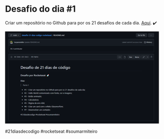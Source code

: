 # Desafio do dia #1

Criar um repositório no Github para por os 21 desafios de cada dia.  <a href="https://lucyanovidio.github.io/desafio-21-dias-codigo-rocketseat/dia-1" target="_blank">Aqui</a>. ✔️

<img src="Desafio 1.png" />

#21diasdecodigo #rocketseat #soumarmiteiro

